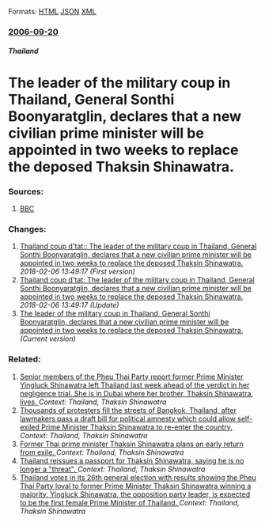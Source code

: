 
Formats: [HTML](/news/2006/09/20/the-leader-of-the-military-coup-in-thailand-general-sonthi-boonyaratglin-declares-that-a-new-civilian-prime-minister-will-be-appointed-in.html)  [JSON](/news/2006/09/20/the-leader-of-the-military-coup-in-thailand-general-sonthi-boonyaratglin-declares-that-a-new-civilian-prime-minister-will-be-appointed-in.json)  [XML](/news/2006/09/20/the-leader-of-the-military-coup-in-thailand-general-sonthi-boonyaratglin-declares-that-a-new-civilian-prime-minister-will-be-appointed-in.xml)  

### [2006-09-20](/news/2006/09/20/index.md)

##### Thailand
#  The leader of the military coup in Thailand, General Sonthi Boonyaratglin, declares that a new civilian prime minister will be appointed in two weeks to replace the deposed Thaksin Shinawatra. 




### Sources:

1. [BBC](http://news.bbc.co.uk/1/hi/world/asia-pacific/5362698.stm)

### Changes:

1. [ Thailand coup d'tat:: The leader of the military coup in Thailand, General Sonthi Boonyaratglin, declares that a new civilian prime minister will be appointed in two weeks to replace the deposed Thaksin Shinawatra. ](/news/2006/09/20/thailand-coup-d-etat-the-leader-of-the-military-coup-in-thailand-general-sonthi-boonyaratglin-declares-that-a-new-civilian-prime-minist.md) _2018-02-06 13:49:17 (First version)_
2. [ Thailand coup d'tat: The leader of the military coup in Thailand, General Sonthi Boonyaratglin, declares that a new civilian prime minister will be appointed in two weeks to replace the deposed Thaksin Shinawatra. ](/news/2006/09/20/thailand-coup-d-etat-p-the-leader-of-the-military-coup-in-thailand-general-sonthi-boonyaratglin-declares-that-a-new-civilian-prime-minist.md) _2018-02-06 13:49:17 (Update)_
2. [ The leader of the military coup in Thailand, General Sonthi Boonyaratglin, declares that a new civilian prime minister will be appointed in two weeks to replace the deposed Thaksin Shinawatra. ](/news/2006/09/20/the-leader-of-the-military-coup-in-thailand-general-sonthi-boonyaratglin-declares-that-a-new-civilian-prime-minister-will-be-appointed-in.md) _(Current version)_

### Related:

1. [Senior members of the Pheu Thai Party report former Prime Minister Yingluck Shinawatra left Thailand last week ahead of the verdict in her negligence trial. She is in Dubai where her brother, Thaksin Shinawatra, lives. ](/news/2017/08/26/senior-members-of-the-pheu-thai-party-report-former-prime-minister-yingluck-shinawatra-left-thailand-last-week-ahead-of-the-verdict-in-her-n.md) _Context: Thailand, Thaksin Shinawatra_
2. [Thousands of protesters fill the streets of Bangkok, Thailand, after lawmakers pass a draft bill for political amnesty which could allow self-exiled Prime Minister Thaksin Shinawatra to re-enter the country. ](/news/2013/11/5/thousands-of-protesters-fill-the-streets-of-bangkok-thailand-after-lawmakers-pass-a-draft-bill-for-political-amnesty-which-could-allow-sel.md) _Context: Thailand, Thaksin Shinawatra_
3. [Former Thai prime minister Thaksin Shinawatra plans an early return from exile. ](/news/2012/04/15/former-thai-prime-minister-thaksin-shinawatra-plans-an-early-return-from-exile.md) _Context: Thailand, Thaksin Shinawatra_
4. [Thailand reissues a passport for Thaksin Shinawatra, saying he is no longer a "threat". ](/news/2011/12/16/thailand-reissues-a-passport-for-thaksin-shinawatra-saying-he-is-no-longer-a-threat.md) _Context: Thailand, Thaksin Shinawatra_
5. [Thailand votes in its 26th general election with results showing the Pheu Thai Party loyal to former Prime Minister Thaksin Shinawatra winning a majority. Yingluck Shinawatra, the opposition party leader, is expected to be the first female Prime Minister of Thailand. ](/news/2011/07/3/thailand-votes-in-its-26th-general-election-with-results-showing-the-pheu-thai-party-loyal-to-former-prime-minister-thaksin-shinawatra-winni.md) _Context: Thailand, Thaksin Shinawatra_
